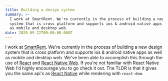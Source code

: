 ```yaml
---
title: Building a design system
summary: >-
  I work at SmartRent. We're currently in the process of building a new design
  system that is cross platform and supports ios & android native apps as well
  as mobile and desktop web.
date: 2020-09-22T00:00:00.000Z
---
```

I work at [SmartRent](https://smartrent.com). We're currently in the process of building a new design system that is cross platform and supports ios & android native apps as well as mobile and desktop web. We've been able to accomplish this through the use of [React](https://reactjs.org/) and [React Native Web](https://github.com/necolas/react-native-web). If you're not familiar with React Native Web I'd highly encourage you to go check it out. The TLDR is that it gives you the same api's as [React Native](https://reactnative.dev/) while rendering with `react-dom`.
